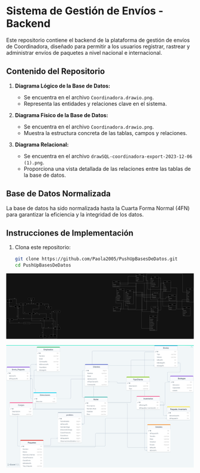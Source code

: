 # Sistema de Gestión de Envíos - Backend

Este repositorio contiene el backend de la plataforma de gestión de envíos de Coordinadora, diseñado para permitir a los usuarios registrar, rastrear y administrar envíos de paquetes a nivel nacional e internacional.

## Contenido del Repositorio

1. **Diagrama Lógico de la Base de Datos:**
   - Se encuentra en el archivo `Coordinadora.drawio.png`.
   - Representa las entidades y relaciones clave en el sistema.

2. **Diagrama Físico de la Base de Datos:**
   - Se encuentra en el archivo `Coordinadora.drawio.png`.
   - Muestra la estructura concreta de las tablas, campos y relaciones.

3. **Diagrama Relacional:**
   - Se encuentra en el archivo `drawSQL-coordinadora-export-2023-12-06 (1).png`.
   - Proporciona una vista detallada de las relaciones entre las tablas de la base de datos.

## Base de Datos Normalizada

La base de datos ha sido normalizada hasta la Cuarta Forma Normal (4FN) para garantizar la eficiencia y la integridad de los datos.

## Instrucciones de Implementación

1. Clona este repositorio:

   ```bash
   git clone https://github.com/Paola2005/PushUpBasesDeDatos.git
   cd PushUpBasesDeDatos
   ```

   

![a7d7c433-8f3f-4fce-89b8-1b95df9b6be7](Coordinadora.drawio.png)

![41830f52-7328-42e8-9997-36bc8a23170b](Coordinadora.png)

